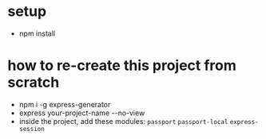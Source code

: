 # setup 

* npm install


# how to re-create this project from scratch

* npm i -g express-generator
* express your-project-name --no-view
* inside the project, add these modules: `passport` `passport-local` `express-session`
